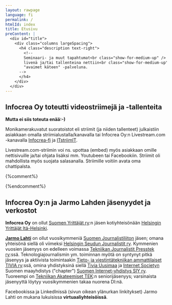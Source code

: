 ```yaml
---
layout: rawpage
language: fi
permalink: /
htmlId: index
title: Etusivu
preContent: |
  <div id="title">
    <div class="columns largeSpacing">
      <h4 class="description text-right">
        <!--
        Seminaari- ja muut tapahtumat<br class="show-for-medium-up" />
        livenä ja/tai tallenteina nettiin<br class="show-for-medium-up" />
        "avaimet käteen" -palveluna.
      -->
      </h4>
    </div>
  </div>
---
```



## Infocrea Oy toteutti videostriimejä ja -tallenteita

**Mutta ei siis toteuta enää:-)**

Monikamerakuvatut suoratoistot eli striimit (ja niiden tallenteet) julkaistiin asiakkaan omalla striimialustalla/kanavalla tai Infocrea Oy:n Livestream.com -kanavalla [Infocrea-fi](https://new.livestream.com/Infocrea-fi) ja [ITstriimIT](https://livestream.com/itstriimit).

Livestream.com-striimin voi ns. upottaa (embed) myös asiakkaan omille nettisivuille ja/tai ohjata lisäksi mm. Youtubeen tai Facebookiin. Striimit oli mahdollista myös suojata salasanalla. Striimille voitiin avata oma chattipalsta. 
<!--
[Hieman hinnoittelusta](/tarjous/) (ja mitä sillä sai).
-->
{%comment%}
<div id="futureLivestreams" style="display: none;">
  <h3>Tulevia livestriimejä Infocrea Oy:n kanavilla</h3>
  <ul class="small-block-grid-1 medium-block-grid-2 large-block-grid-3"></ul>
</div>
{%endcomment%}

## Infocrea Oy:n ja Jarmo Lahden jäsenyydet ja verkostot

**Infocrea Oy** on ollut [Suomen Yrittäjät ry](https://www.yrittajat.fi/):n jäsen kotiyhteisönään [Helsingin Yrittäjät Itä-Helsinki](https://www.yrittajat.fi/helsingin-yrittajat/helsingin-yrittajat-paikallisesti/a/paikallisyhdistykset/paikallisyhdistykset/helsingin-yrittajat-ita-helsinki-600089). 

[**Jarmo Lahti**](./cv) on ollut vuosikymmeniä [Suomen Journalistiliiton](http://journalistiliitto.fi/fi/) jäsen; omana yhteisönä siellä oli viimeksi [Helsingin Seudun Journalistit ry](http://www.hsj.fi/). Kymmenien vuosien jäsenyys on edelleen voimassa [Tekniikan Journalistit Presstek ry](http://presstek.fi):ssä. Teknologiajournalismin ym. toiminnan myötä on syntynyt pitkä jäsenyys ja aktiivista toimintaakin [Tieto- ja viestintätekniikan ammattilaiset TIVIA ry](http://tivia.fi):ssä, omina yhdistyksinä siellä [Tivia Uusimaa](https://tiviauusimaa.fi/) ja [Internet Societyn](https://www.internetsociety.org/) Suomen maayhdistys ("chapter") [Suomen Internet-yhdistys SIY ry](http://www.isoc.fi). Tuoreempi on [Tekniikan Akateemiset TEK](https://www.tek.fi/fi):n seniorijäsenyys; varsinaista jäsenyyttä löytyy vuosikymmenien takaa nuorena DI:nä.

Facebookissa ja LinkedInissä (sivun oikean ylänurkan linkitykset) Jarmo Lahti on mukana lukuisissa **virtuaaliyhteisöissä**.